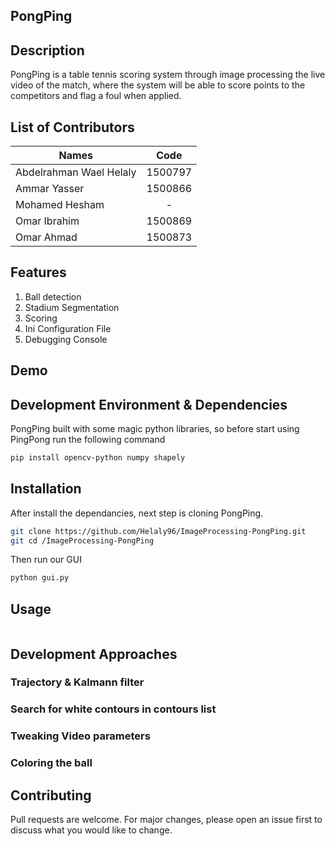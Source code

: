 
## PongPing


## Description
PongPing is a table tennis scoring system through image processing the live video of the match, where the system
will be able to score points to the competitors and flag a foul when applied.

## List of Contributors
| Names    |      Code     |
|----------|:-------------:|
| Abdelrahman Wael Helaly |  1500797 |
| Ammar Yasser |   1500866  |
| Mohamed Hesham | - |
| Omar Ibrahim | 1500869 |
| Omar Ahmad | 1500873 |

## Features
1. Ball detection
2. Stadium Segmentation
3. Scoring
4. Ini Configuration File
5. Debugging Console

## Demo


## Development Environment & Dependencies 


PongPing built with some magic python libraries, so before start using PingPong run the following command

```bash
pip install opencv-python numpy shapely
```

## Installation
After install the dependancies, next step is cloning PongPing.

```bash
git clone https://github.com/Helaly96/ImageProcessing-PongPing.git
git cd /ImageProcessing-PongPing
```

Then run our GUI
```bash
python gui.py
```

## Usage

```python
```

## Development Approaches
### Trajectory & Kalmann filter
### Search for white contours in contours list
### Tweaking Video parameters
### Coloring the ball


## Contributing
Pull requests are welcome. For major changes, please open an issue first to discuss what you would like to change.

